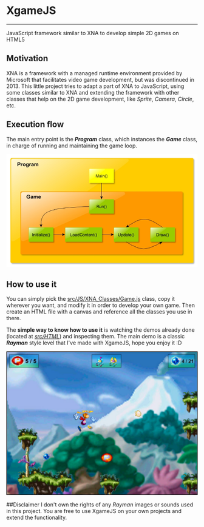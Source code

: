 # XgameJS
------
JavaScript framework similar to XNA to develop simple 2D games on HTML5

## Motivation
XNA is a framework with a managed runtime environment provided by Microsoft that facilitates video game development, but was discontinued in 2013.
This little project tries to adapt a part of XNA to JavaScript, using some classes similar to XNA and extending the framework with other classes that help on the 2D game development, like _Sprite_, _Camera_, _Circle_, etc.

## Execution flow
The main entry point is the **_Program_** class, which instances the **_Game_** class, in charge of running and maintaining the game loop.

![alt text](https://github.com/Rockam/XgameJS/blob/master/execution_flow.jpg "Execution flow")

## How to use it
You can simply pick the [src/JS/XNA_Classes/Game.js](https://github.com/Rockam/XgameJS/blob/master/src/JS/XNA_Classes/Game.js) class, copy it wherever you want, and modify it in order to develop your own game. Then create an HTML file with a canvas and reference all the classes you use in there.

The **simple way to know how to use it** is watching the demos already done (located at [_src/HTML_](https://github.com/Rockam/XgameJS/tree/master/src/HTML)) and inspecting them.
The main demo is a classic **_Rayman_** style level that I've made with XgameJS, hope you enjoy it :D

![alt text](https://github.com/Rockam/XgameJS/blob/master/Rayman_screenshot.png "Rayman demo")

##Disclaimer
I don't own the rights of any _Rayman_ images or sounds used in this project. 
You are free to use XgameJS on your own projects and extend the functionality.
